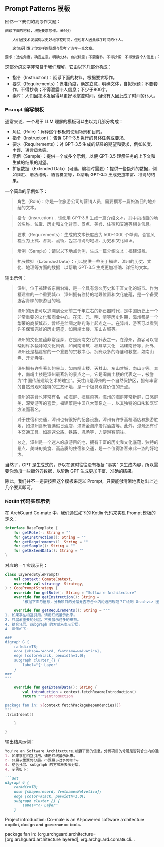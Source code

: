 ## Prompt Patterns 模板

回忆一下我们的高考作文题：

```markdown
阅读下面的材料，根据要求写作。（60分）

　　人们因技术发展得以更好地掌控时间，但也有人因此成了时间的仆人。

　　这句话引发了你怎样的联想与思考？请写一篇文章。

要求：选准角度，确定立意，明确文体，自拟标题；不要套作，不得抄袭；不得泄露个人信息；不少于800字。
```

这部分的文字非常易于我们理解，它由以下几部分构成：

- 指令（Instruction）：阅读下面的材料，根据要求写作。
- 要求（Requirements）：选准角度，确定立意，明确文体，自拟标题；不要套作，不得抄袭；不得泄露个人信息；不少于800字。
- 素材：人们因技术发展得以更好地掌控时间，但也有人因此成了时间的仆人。

### Prompt 编写模板

通常来说，一个易于 LLM 理解的模板可以由以为几部分构成：

- 角色（Role）：解释这个模板的使用场景和目的。
- 指令（Instruction）：告诉 GPT-3.5 执行的具体任务或要求。
- 要求（Requirements）：对 GPT-3.5 生成的结果的期望和要求，例如长度、主题、语言风格等。
- 示例（Sample）：提供一个或多个示例，以便 GPT-3.5 理解任务的上下文和生成的结果的期望。
- 扩展数据（Extended Data）(可选，编程时需要）：提供一些额外的数据，例如词汇、语法结构、语言模型等，以帮助 GPT-3.5 生成更加丰富、准确的结果。

一个简单的示例如下：

> 角色（Role）：你是一位旅游公司的营销人员，需要撰写一篇旅游目的地介绍的文本。

> 指令（Instruction）：请使用 GPT-3.5 生成一篇介绍文本，其中包括目的地的名称、位置、历史和文化背景、景点、美食、住宿和交通等相关信息。

> 要求（Requirements）：生成的文本长度应为 500-1000 个单词，语言风格应为正式、客观、流畅，包含准确的地理、历史和文化知识。

> 示例（Sample）：请以以下地点为例，生成一篇介绍文本：福建漳州。

> 扩展数据（Extended Data）：可以提供一些关于福建、漳州的历史、文化、地理等方面的数据，以帮助 GPT-3.5 生成更加准确、详细的文本。

输出示例：

> 漳州，位于福建省东南沿海，是一个具有悠久历史和丰富文化的城市。作为福建省的一个重要城市，漳州拥有独特的地理位置和文化底蕴，是一个备受游客青睐的旅游目的地。

> 漳州的历史可以追溯到公元前三千年左右的新石器时代，是中国历史上一个非常重要的文化和商业中心。在宋、元、明、清等历史时期，漳州都是一个繁荣的商贸城市，曾经是丝绸之路的海上起点之一。在漳州，游客可以看到许多保留完好的历史遗迹，如南靖土楼、东山古城等。

> 漳州的文化底蕴非常深厚，它是闽南文化的代表之一。在漳州，游客可以领略到许多独特的文化风情，如闽南建筑、福建茶文化、福建南音等。此外，漳州还是福建省的一个重要的宗教中心，拥有众多的寺庙和教堂，如南山寺、开元寺等。

> 漳州拥有许多著名的景点，如南靖土楼、天柱山、东山古城、南山寺等。其中，南靖土楼是漳州最著名的景点之一，它是闽南土楼的代表之一，被誉为“中国传统建筑艺术的瑰宝”。天柱山是漳州的一个自然保护区，拥有丰富的自然景观和独特的生态环境，是一个极具观赏价值的景点。

> 漳州的美食也非常有名，如海鲜、福建菜等。漳州的海鲜非常新鲜，口感鲜美，深受游客的喜爱。福建菜是中国八大菜系之一，以其独特的口味和烹饪方法而著名。

> 对于住宿和交通，漳州也有很好的配套设施。漳州有许多高档酒店和旅游胜地，如漳州嘉禾智选假日酒店、漳浦金海岸度假酒店等。此外，漳州还有许多交通工具，如高速公路、铁路、机场等，方便游客前往。

> 总之，漳州是一个迷人的旅游目的地，拥有丰富的历史和文化底蕴、独特的景点、美味的美食、高品质的住宿和交通，是一个值得游客来此一游的好地方。

当然了，GPT 是生成式的，所以在这时往往没有根据 "事实" 来生成内容，所以需要你添加一些额外的数据，以帮助 GPT 生成更加丰富、准确的结果。

除此，我们并不一定要按照这个模板来定义 Prompt，只要能够清晰地表达出上述几个要素即可。

### Kotlin 代码实现示例

在 ArchGuard Co-mate 中，我们通过如下的 Kotlin 代码来实现 Prompt 模板的定义：

```kotlin
interface BaseTemplate {
    fun getRole(): String = ""
    fun getInstruction(): String = ""
    fun getRequirements(): String = ""
    fun getSample(): String = ""
    fun getExtendData(): String = ""
}
```

对应的一个实现示例：

```kotlin
class LayeredStylePrompt(
    val context: ComateContext,
    override val strategy: Strategy,
) : CodePromptStrategy {
    override fun getRole(): String = "Software Architecture"
    override fun getInstruction(): String =
        "根据下面的信息，分析项目的分层是否符合业内的通用规范？并绘制 Graphviz 图来表示。"

    override fun getRequirements(): String = """
1. 如果存在相互引用，请用红线展示出来。
2. 只展示重要的分层，不要展示过多的细节。
4. 结合分层、subgraph 的方式来表示分层。
4. 示例如下：

###
digraph G {
    rankdir=TB;
    node [shape=record, fontname=Helvetica];
    edge [color=black, penwidth=1.0];
    subgraph cluster_{} {
        label="{} Layer"
    }
###
"""

    override fun getExtendData(): String {
        val introduction = context.fetchReadmeIntroduction()
        return """$introduction

package fan in: ${context.fetchPackageDependencies()}
"""
.trimIndent()

    }

}
```

输出结果示例：

```markdown
You're an Software Architecture,根据下面的信息，分析项目的分层是否符合业内的通用规范？并绘制 Graphviz 图来表示。Here is requirements: 
1. 如果存在相互引用，请用红线展示出来。
2. 只展示重要的分层，不要展示过多的细节。
4. 结合分层、subgraph 的方式来表示分层。
4. 示例如下：

```dot
digraph G {
    rankdir=TB;
    node [shape=record, fontname=Helvetica];
    edge [color=black, penwidth=1.0];
    subgraph cluster_{} {
        label="{} Layer"
    }
```

Project introduction: Co-mate is an AI-powered software architecture copilot, design and governance tools.

package fan in: {org.archguard.architecture=[org.archguard.architecture.layered], org.archguard.comate.cli...
```
